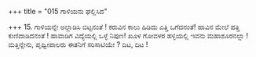 +++
title = "015 ಗಾಳಿಯನು ಘಲ್ಲಿಸಿದ"

+++
15. ಗಾಳಿಯನ್ನೇ ಅಲ್ಲಾಡಿಸಿ ಬಿಟ್ಟನಂತೆ ! ಕರುವಿನ ಕಾಲು ಹಿಡಿದು ಎತ್ತಿ ಒಗೆದನಂತೆ! ಹಾವಿನ ಮೇಲೆ ಹತ್ತಿ ಕುಣಿದಾಡಿದನಂತೆ ! ಹಾವಾಡಿಗ ವಿದ್ಯೆಯಲ್ಲಿ ಒಳ್ಳೆ ನಿಪುಣ! ಖೂಳ ಗೋವಳರ ಹಳ್ಳಿಯಲ್ಲಿ ಇವನು ಮಹಾಶೂರನಲ್ಲಾ !  ಮತ್ತಿನ್ನೇನು, ಪೃಥ್ವೀಪಾಲರು ಈತನಿಗೆ ಸರಿಸಾಟಿಯೇ ? ದಿಟ, ದಿಟ !